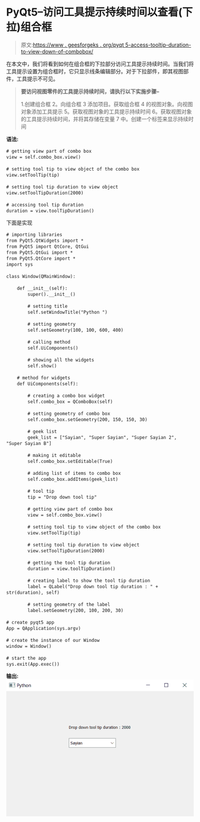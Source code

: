 # PyQt5–访问工具提示持续时间以查看(下拉)组合框

> 原文:[https://www . geesforgeks . org/pyqt 5-access-tooltip-duration-to-view-down-of-combobox/](https://www.geeksforgeeks.org/pyqt5-access-tooltip-duration-to-viewdrop-down-of-combobox/)

在本文中，我们将看到如何在组合框的下拉部分访问工具提示持续时间。当我们将工具提示设置为组合框时，它只显示线条编辑部分。对于下拉部件，即其视图部件，工具提示不可见。

> **要访问视图零件的工具提示持续时间，请执行以下实施步骤–**
> 
> 1.创建组合框
> 2。向组合框
> 3 添加项目。获取组合框
> 4 的视图对象。向视图对象添加工具提示
> 5。获取视图对象的工具提示持续时间
> 6。获取视图对象的工具提示持续时间，并将其存储在变量
> 7 中。创建一个标签来显示持续时间

**语法:**

```
# getting view part of combo box
view = self.combo_box.view()

# setting tool tip to view object of the combo box
view.setToolTip(tip)

# setting tool tip duration to view object
view.setToolTipDuration(2000)

# accessing tool tip duration
duration = view.toolTipDuration()

```

下面是实现

```
# importing libraries
from PyQt5.QtWidgets import * 
from PyQt5 import QtCore, QtGui
from PyQt5.QtGui import * 
from PyQt5.QtCore import * 
import sys

class Window(QMainWindow):

    def __init__(self):
        super().__init__()

        # setting title
        self.setWindowTitle("Python ")

        # setting geometry
        self.setGeometry(100, 100, 600, 400)

        # calling method
        self.UiComponents()

        # showing all the widgets
        self.show()

    # method for widgets
    def UiComponents(self):

        # creating a combo box widget
        self.combo_box = QComboBox(self)

        # setting geometry of combo box
        self.combo_box.setGeometry(200, 150, 150, 30)

        # geek list
        geek_list = ["Sayian", "Super Sayian", "Super Sayian 2", "Super Sayian B"]

        # making it editable
        self.combo_box.setEditable(True)

        # adding list of items to combo box
        self.combo_box.addItems(geek_list)

        # tool tip
        tip = "Drop down tool tip"

        # getting view part of combo box
        view = self.combo_box.view()

        # setting tool tip to view object of the combo box
        view.setToolTip(tip)

        # setting tool tip duration to view object
        view.setToolTipDuration(2000)

        # getting the tool tip duration
        duration = view.toolTipDuration()

        # creating label to show the tool tip duration
        label = QLabel("Drop down tool tip duration : " + str(duration), self)

        # setting geometry of the label
        label.setGeometry(200, 100, 200, 30)

# create pyqt5 app
App = QApplication(sys.argv)

# create the instance of our Window
window = Window()

# start the app
sys.exit(App.exec())
```

**输出:**
![](img/45590fc0a26c71a96d642648d1ecc93d.png)